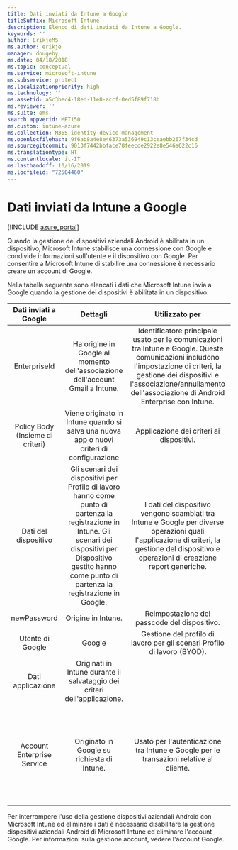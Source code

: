 ```yaml
---
title: Dati inviati da Intune a Google
titleSuffix: Microsoft Intune
description: Elenco di dati inviati da Intune a Google.
keywords: ''
author: ErikjeMS
ms.author: erikje
manager: dougeby
ms.date: 04/18/2018
ms.topic: conceptual
ms.service: microsoft-intune
ms.subservice: protect
ms.localizationpriority: high
ms.technology: ''
ms.assetid: a5c3bec4-18ed-11e8-accf-0ed5f89f718b
ms.reviewer: ''
ms.suite: ems
search.appverid: MET150
ms.custom: intune-azure
ms.collection: M365-identity-device-management
ms.openlocfilehash: 9f6ab8a4e8e46373a536949c13ceaebb267f34cd
ms.sourcegitcommit: 9013f7442bbface78feecde2922e8e546a622c16
ms.translationtype: HT
ms.contentlocale: it-IT
ms.lasthandoff: 10/16/2019
ms.locfileid: "72504460"
---
```

# <a name="data-intune-sends-to-google"></a>Dati inviati da Intune a Google

[!INCLUDE [azure_portal](../includes/azure_portal.md)]

Quando la gestione dei dispositivi aziendali Android è abilitata in un dispositivo, Microsoft Intune stabilisce una connessione con Google e condivide informazioni sull'utente e il dispositivo con Google. Per consentire a Microsoft Intune di stabilire una connessione è necessario creare un account di Google.

Nella tabella seguente sono elencati i dati che Microsoft Intune invia a Google quando la gestione dei dispositivi è abilitata in un dispositivo:


| Dati inviati a Google | Dettagli | Utilizzato per | Esempio |
|:---:|:---:|:---:|:---:|
| EnterpriseId | Ha origine in Google al momento dell'associazione dell'account Gmail a Intune. | Identificatore principale usato per le comunicazioni tra Intune e Google.  Queste comunicazioni includono l'impostazione di criteri, la gestione dei dispositivi e l'associazione/annullamento dell'associazione di Android Enterprise con Intune. | Identificatore univoco, formato di esempio: LC04eik8a6 |
| Policy Body (Insieme di criteri) | Viene originato in Intune quando si salva una nuova app o nuovi criteri di configurazione | Applicazione dei criteri ai dispositivi. | Raccolta di tutte le impostazioni configurate per un'applicazione o per i criteri di configurazione. Può contenere informazioni sui clienti, se visualizzate come parte dei criteri, ad esempio nomi di rete, nomi delle applicazioni e impostazioni specifiche dell'app. |
| Dati del dispositivo | Gli scenari dei dispositivi per Profilo di lavoro hanno come punto di partenza la registrazione in Intune. Gli scenari dei dispositivi per Dispositivo gestito hanno come punto di partenza la registrazione in Google. | I dati del dispositivo vengono scambiati tra Intune e Google per diverse operazioni quali l'applicazione di criteri, la gestione del dispositivo e operazioni di creazione report generiche. | **Identificatore univoco che rappresenta il nome di dispositivo.** Esempio: enterprises/LC04ebru7b/devices/3592d971168f9ae4<br>**Identificatore univoco che rappresenta il nome utente.** Esempio: Enterprises/LC04ebru7b/users/116838519924207449711<br>**Stato dispositivo.** Esempi: Attivo, Disabilitato, Provisioning in corso.<br>**Stati di conformità.** Esempi: impostazione non supportata, app richieste mancanti<br>**Informazioni software.** Esempi: versioni del software e livello delle patch.<br>**Network Info (Info rete).** Esempi: IMEI, MEID, WifiMacAddress<br>**Impostazioni del dispositivo.** Esempi: informazioni sui livelli di crittografia e se il dispositivo accetta le app sconosciute.<br> Vedere di seguito un esempio di messaggio JSON. |
| newPassword | Origine in Intune. | Reimpostazione del passcode del dispositivo. | Stringa che rappresenta la nuova password. |
| Utente di Google | Google | Gestione del profilo di lavoro per gli scenari Profilo di lavoro (BYOD). | Identificatore univoco che rappresenta l'account Gmail collegato. Esempio: 114223373813435875042 |
| Dati applicazione | Originati in Intune durante il salvataggio dei criteri dell'applicazione. |  | Stringa del nome dell'applicazione. Esempio: app:com.microsoft.windowsintune.companyportal |
| Account Enterprise Service | Originato in Google su richiesta di Intune. | Usato per l'autenticazione tra Intune e Google per le transazioni relative al cliente. | È costituito da varie parti:<br> **Id organizzazione**: documentato in precedenza.<br>**UPN**: nome dell'entità utente generato, usato nell'autenticazione per conto del cliente.<br>Esempio: w49d77900526190e26708c31c9e8a0@pfwp-commicrosoftonedfmdm2.google.com.iam.gserviceaccount.com<br>**Chiave**: BLOB con codifica Base64 usato nelle richieste di autenticazione e archiviato con crittografia nel servizio. Il BLOB ha il seguente aspetto:<br> Identificatore univoco che rappresenta la chiave dell'utente.<br>Esempio: a70d4d53eefbd781ce7ad6a6495c65eb15e74f1f |


Per interrompere l'uso della gestione dispositivi aziendali Android con Microsoft Intune ed eliminare i dati è necessario disabilitare la gestione dispositivi aziendali Android di Microsoft Intune ed eliminare l'account Google. Per informazioni sulla gestione account, vedere l'account Google.


